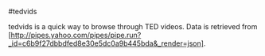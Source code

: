 #tedvids

tedvids is a quick way to browse through TED videos. Data is retrieved from 
[http://pipes.yahoo.com/pipes/pipe.run?_id=c6b9f27dbbdfed8e30e5dc0a9b445bda&_render=json].